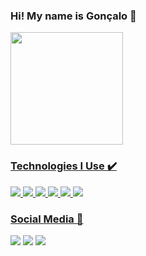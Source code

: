 ### Hi! My name is Gonçalo 👋

<div>
  <a href="https://github.com/rafaballerini">
  <img height="180em" src="https://github-readme-stats.vercel.app/api?username=pimps23&show_icons=true&theme=dark&include_all_commits=true&count_private=true"/>
</div>
  
### Technologies I Use ✔️
  
 <div>
     <img src="https://img.shields.io/badge/C%23-AA15F5?style=for-the-badge&logo=c-sharp&logoColor=white">
   <img src="https://img.shields.io/badge/React Js-1593F5?style=for-the-badge&logo=react&logoColor=white">
   <img src="https://img.shields.io/badge/HTML-F57415?style=for-the-badge&logo=html5&logoColor=white">
   <img src="https://img.shields.io/badge/CSS-1552F5?&style=for-the-badge&logo=css3&logoColor=white">
   <img src="https://img.shields.io/badge/JavaScript-F7DF1E?style=for-the-badge&logo=javascript&logoColor=black">
   <img src="https://img.shields.io/badge/Bootstrap-8515F5?style=for-the-badge&logo=bootstrap&logoColor=white">
 </div>
  
  ### Social Media 📱
  
<div>
     <a href="https://instagram.com/goncalo_seixasss" target="_blank"><img src="https://img.shields.io/badge/-Instagram-%d34c12?style=for-the-badge&logo=instagram&logoColor=white" target="_blank"></a>
  <a href="https://twitter.com/gonaloseicas" target="_blank"><img src="https://img.shields.io/badge/-Twitter-%0D7EFC?style=for-the-badge&logo=twitter&logoColor=white" target="_blank"></a>
      <a href = "mailto:goncalocaetano2003@gmail.com" target="_blank"><img src="https://img.shields.io/badge/-Gmail-%23333?style=for-the-badge&logo=gmail&logoColor=white" target="_blank"></a>
 </div>
